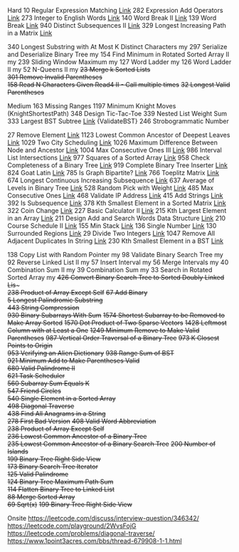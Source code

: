 Hard
10        Regular Expression Matching   [Link](https://leetcode-cn.com/problems/regular-expression-matching/solution/zheng-ze-biao-da-shi-pi-pei-by-leetcode-solution/)
282        Expression Add Operators [Link](https://leetcode-cn.com/problems/expression-add-operators/solution/gei-biao-da-shi-tian-jia-yun-suan-fu-by-leetcode/)
273        Integer to English Words   [Link](https://leetcode-cn.com/problems/integer-to-english-words/solution/zheng-shu-zhuan-huan-ying-wen-biao-shi-by-leetcode/)
140        Word Break II   [Link](https://leetcode-cn.com/problems/word-break-ii/solution/dan-ci-chai-fen-ii-by-leetcode-solution/)
139        Word Break   [Link](https://leetcode-cn.com/problems/word-break/solution/dan-ci-chai-fen-by-leetcode-solution/)
940        Distinct Subsequences II   [Link](https://leetcode-cn.com/problems/distinct-subsequences-ii/solution/bu-tong-de-zi-xu-lie-ii-by-leetcode/)
329        Longest Increasing Path in a Matrix   [Link](https://leetcode-cn.com/problems/longest-increasing-path-in-a-matrix/solution/ju-zhen-zhong-de-zui-chang-di-zeng-lu-jing-by-le-2/)

340        Longest Substring with At Most K Distinct Characters   my
297        Serialize and Deserialize Binary Tree  my
154        Find Minimum in Rotated Sorted Array II   my
239        Sliding Window Maximum   my
127        Word Ladder   my
126        Word Ladder II my
52        N-Queens II   my
~~23        Merge k Sorted Lists~~   
~~301        Remove Invalid Parentheses~~  
~~158        Read N Characters Given Read4 II - Call multiple times~~
~~32        Longest Valid Parentheses~~   

Medium
163        Missing Ranges
1197      Minimum Knight Moves (KnightShortestPath)
348        Design Tic-Tac-Toe 
339        Nested List Weight Sum  
333        Largest BST Subtree [Link](https://baihuqian.github.io/2018-08-11-largest-bst-subtree/)  {ValidateBST}
246        Strobogrammatic Number

27        Remove Element   [Link](https://leetcode-cn.com/problems/remove-element/solution/yi-chu-yuan-su-by-leetcode/)
1123        Lowest Common Ancestor of Deepest Leaves  [Link](https://leetcode-cn.com/problems/lowest-common-ancestor-of-deepest-leaves/solution/liang-chong-si-lu-yi-chong-qian-xu-bian-li-yi-chon/)
1029        Two City Scheduling   [Link](https://leetcode-cn.com/problems/two-city-scheduling/solution/er-cha-shu-de-chui-xu-bian-li-by-leetcode/)
1026        Maximum Difference Between Node and Ancestor [Link](https://leetcode-cn.com/problems/maximum-difference-between-node-and-ancestor/solution/java-dfs-by-zxy0917-4/)
1004        Max Consecutive Ones III  [Link](https://leetcode-cn.com/problems/max-consecutive-ones-iii/solution/zui-da-lian-xu-1de-ge-shu-iii-by-leetcod-hw12/)
986        Interval List Intersections [Link](https://leetcode-cn.com/problems/interval-list-intersections/solution/qu-jian-lie-biao-de-jiao-ji-by-leetcode/)
977        Squares of a Sorted Array [Link](https://leetcode-cn.com/problems/squares-of-a-sorted-array/solution/you-xu-shu-zu-de-ping-fang-by-leetcode-solution/)
958        Check Completeness of a Binary Tree  [Link](https://leetcode-cn.com/problems/check-completeness-of-a-binary-tree/solution/er-cha-shu-de-wan-quan-xing-jian-yan-by-leetcode/)
919        Complete Binary Tree Inserter   [Link](https://leetcode-cn.com/problems/complete-binary-tree-inserter/solution/wan-quan-er-cha-shu-cha-ru-qi-by-leetcode/)
824        Goat Latin [Link](https://leetcode-cn.com/problems/goat-latin/solution/shan-yang-la-ding-wen-by-leetcode/)
785        Is Graph Bipartite?   [Link](https://leetcode-cn.com/problems/is-graph-bipartite/solution/pan-duan-er-fen-tu-by-leetcode-solution/)
766        Toeplitz Matrix [Link](https://leetcode-cn.com/problems/toeplitz-matrix/solution/tuo-pu-li-ci-ju-zhen-by-leetcode-solutio-57bb/)
674        Longest Continuous Increasing Subsequence  [Link](https://leetcode-cn.com/problems/longest-continuous-increasing-subsequence/solution/zui-chang-lian-xu-di-zeng-xu-lie-by-leet-dmb8/)
637        Average of Levels in Binary Tree [Link](https://leetcode-cn.com/problems/average-of-levels-in-binary-tree/solution/er-cha-shu-de-ceng-ping-jun-zhi-by-leetcode-soluti/)
528        Random Pick with Weight   [Link](https://leetcode-cn.com/problems/random-pick-with-weight/solution/an-quan-zhong-sui-ji-xuan-ze-by-leetcode/)
485        Max Consecutive Ones [Link](https://leetcode-cn.com/problems/max-consecutive-ones/solution/zui-da-lian-xu-1de-ge-shu-by-leetcode-so-252a/)
468        Validate IP Address  [Link](https://leetcode-cn.com/problems/validate-ip-address/solution/yan-zheng-ip-di-zhi-by-leetcode/) 
415        Add Strings  [Link](https://leetcode-cn.com/problems/add-strings/solution/zi-fu-chuan-xiang-jia-by-leetcode-solution/)
392        Is Subsequence   [Link](https://leetcode-cn.com/problems/is-subsequence/solution/pan-duan-zi-xu-lie-by-leetcode-solution/)
378        Kth Smallest Element in a Sorted Matrix   [Link](https://leetcode-cn.com/problems/kth-smallest-element-in-a-sorted-matrix/solution/you-xu-ju-zhen-zhong-di-kxiao-de-yuan-su-by-leetco/)
322        Coin Change [Link](https://leetcode-cn.com/problems/coin-change/solution/322-ling-qian-dui-huan-by-leetcode-solution/)
227        Basic Calculator II   [Link](https://leetcode-cn.com/problems/basic-calculator-ii/)
215        Kth Largest Element in an Array   [Link](https://leetcode-cn.com/problems/kth-largest-element-in-an-array/solution/shu-zu-zhong-de-di-kge-zui-da-yuan-su-by-leetcode-/)
211        Design Add and Search Words Data Structure  [Link](https://leetcode-cn.com/problems/design-add-and-search-words-data-structure/solution/yu-dao-tong-pei-fu-shi-di-gui-chu-li-python-dai-ma/)
210        Course Schedule II   [Link](https://leetcode.com/problems/course-schedule-ii/)
155        Min Stack [Link](https://leetcode.com/problems/min-stack/)
136        Single Number   [Link](https://leetcode-cn.com/problems/single-number/solution/zhi-chu-xian-yi-ci-de-shu-zi-by-leetcode-solution/)
130        Surrounded Regions    [Link](https://leetcode.com/problems/surrounded-regions/submissions/)
29        Divide Two Integers   [Link](https://leetcode-cn.com/problems/divide-two-integers/solution/shua-chuan-lc-er-fen-bei-zeng-cheng-fa-j-m73b/)
1047        Remove All Adjacent Duplicates In String [Link](https://leetcode-cn.com/problems/remove-all-adjacent-duplicates-in-string/solution/shan-chu-zi-fu-chuan-zhong-de-suo-you-xi-4ohr/)
230        Kth Smallest Element in a BST   [Link](https://leetcode-cn.com/problems/kth-smallest-element-in-a-bst/solution/er-cha-sou-suo-shu-zhong-di-kxiao-de-yuan-su-by-le/)


138        Copy List with Random Pointer   my
98        Validate Binary Search Tree   my
92        Reverse Linked List II   my
57        Insert Interval  my
56        Merge Intervals my
40        Combination Sum II   my
39        Combination Sum    my
33        Search in Rotated Sorted Array   my
~~426        Convert Binary Search Tree to Sorted Doubly Linked Lis~~~   
~~238        Product of Array Except Self~~
~~67        Add Binary~~   
~~5        Longest Palindromic Substring~~   
~~443        String Compression~~  
~~930        Binary Subarrays With Sum~~
~~1574        Shortest Subarray to be Removed to Make Array Sorted~~
~~1570        Dot Product of Two Sparse Vectors~~
~~1428        Leftmost Column with at Least a One~~
~~1249        Minimum Remove to Make Valid Parentheses~~
~~987        Vertical Order Traversal of a Binary Tree~~
~~973        K Closest Points to Origin~~  
~~953        Verifying an Alien Dictionary~~
~~938        Range Sum of BST~~   
~~921        Minimum Add to Make Parentheses Valid~~   
~~680        Valid Palindrome II~~   
~~621        Task Scheduler~~   
~~560        Subarray Sum Equals K~~   
~~547        Friend Circles~~   
~~540        Single Element in a Sorted Array~~   
~~498        Diagonal Traverse~~  
~~438        Find All Anagrams in a String~~   
~~278        First Bad Version~~
~~408        Valid Word Abbreviation~~  
~~238        Product of Array Except Self~~   
~~236        Lowest Common Ancestor of a Binary Tree~~   
~~235        Lowest Common Ancestor of a Binary Search Tree~~
~~200        Number of Islands~~   
~~199        Binary Tree Right Side View~~   
~~173        Binary Search Tree Iterator~~   
~~125        Valid Palindrome~~   
~~124        Binary Tree Maximum Path Sum~~   
~~114        Flatten Binary Tree to Linked List~~  
~~88        Merge Sorted Array~~   
~~69        Sqrt(x)~~ 
~~199        Binary Tree Right Side View~~   

Onsite
https://leetcode.com/discuss/interview-question/346342/
https://leetcode.com/playground/2WvsFojG
https://leetcode.com/problems/diagonal-traverse/
https://www.1point3acres.com/bbs/thread-679908-1-1.html
<!--stackedit_data:
eyJoaXN0b3J5IjpbLTE4NzI5NjE1MzQsLTg5MTQzODgwNSw0Nz
AxNDQ3MjcsMTk5MDQxNDY0MCwtMTQ3MTM3NjUyMiwxOTcwODI3
ODA2LDEyNTc1NzIzMTgsODMxMjAwODYyLC03NjU1MTc2MDIsMT
EwMTAwNjA0NiwxNDg5MzM1ODM4LDQwNTU5NzA4NiwtODcwMTcy
Mzg2LDUwMjc5NjgzMCwyMDg1NTYzNTk0LC0xNTE5NjgyNDIyLD
EzNjY3MjAxMzgsLTE4MjI0NjczMTgsMTA5MDQ2NjA1OCwzMzQ3
OTU2Ml19
-->